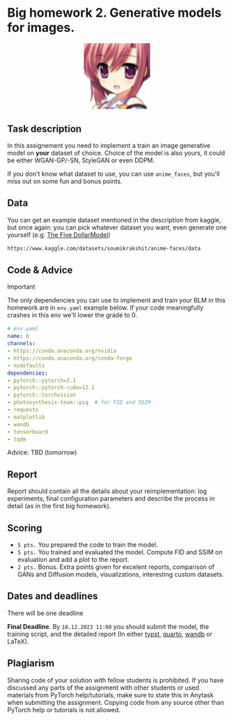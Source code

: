 # Big homework 2. Generative models for images.

<p align="center"> <img src="./face.png" style="width: 30%;"> </p>

## Task description

In this assignement you need to implement a train an image generative
model on **your** dataset of choice. Choice of the model is also
yours, it could be either WGAN-GP/-SN, StyleGAN or even DDPM. 

If you don't know what dataset to use, you can use `anime_faces`, but
you'll miss out on some fun and bonus points.

## Data

You can get an example dataset mentioned in the description from
kaggle, but once again: you can pick whatever dataset you want, even
generate one yourself (e.g. [The Five DollarModel](https://arxiv.org/abs/2308.04052))

```bash
https://www.kaggle.com/datasets/soumikrakshit/anime-faces/data
```

## Code & Advice

> [!IMPORTANT]
> The only dependencies you can use to implement and
> train your BLM in this homework are in `env.yaml` example below. If
> your code meaningfully crashes in this env we'll lower the grade
> to 0.

```yaml
# env.yaml
name: b
channels:
- https://conda.anaconda.org/nvidia
- https://conda.anaconda.org/conda-forge
- nodefaults
dependencies:
- pytorch::pytorch=2.1
- pytorch::pytorch-cuda=12.1
- pytorch::torchvision
- photosynthesis-team::piq  # for FID and SSIM
- requests
- matplotlib
- wandb
- tensorboard
- tqdm
```

Advice: TBD (tomorrow)

## Report

Report should contain all the details about your reimplementation: log
experiments, final configuration parameters and describe the process
in detail (as in the first big homework). 

## Scoring

- `5 pts.` You prepared the code to train the model.
- `5 pts.` You trained and evaluated the model. Compute FID and SSIM on evaluation and add a plot to the report.
- `2 pts.` Bonus. Extra points given for excelent reports, comparison of GANs and Diffusion models, visualizations, interesting custom datasets.

## Dates and deadlines

There will be one deadline

**Final Deadline**. By `18.12.2023 11:00` you should submit the model, the training script, and the detailed report (In either [typst](https://typst.app), [quarto](https://quarto.org), [wandb](https://wandb.ai/site/reports) or LaTeX).

## Plagiarism

Sharing code of your solution with fellow students is prohibited. If
you have discussed any parts of the assignment with other students or
used materials from PyTorch help/tutorials, make sure to state this in
Anytask when submitting the assignment. Copying code from any source
other than PyTorch help or tutorials is not allowed.
